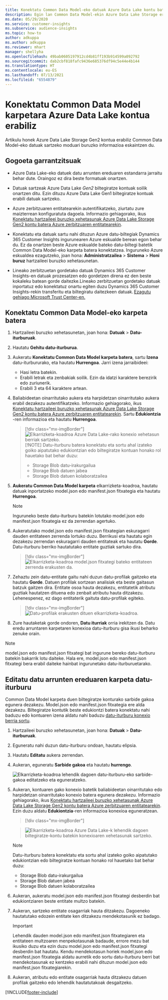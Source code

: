 ```yaml
---
title: Konektatu Common Data Model-eko datuak Azure Data Lake kontu batekin
description: Egin lan Common Data Model-ekin Azure Data Lake Storage erabiliz.
ms.date: 05/29/2020
ms.service: customer-insights
ms.subservice: audience-insights
ms.topic: how-to
author: adkuppa
ms.author: adkuppa
ms.reviewer: mhart
manager: shellyha
ms.openlocfilehash: 49bab0605197912cd4b81ff193b914599a092792
ms.sourcegitcommit: dab2cbf818fafc9436e685376df94c5e44e4b144
ms.translationtype: HT
ms.contentlocale: eu-ES
ms.lasthandoff: 07/13/2021
ms.locfileid: "6554879"
---
```

# <a name="connect-to-a-common-data-model-folder-using-an-azure-data-lake-account"></a>Konektatu Common Data Model karpetara Azure Data Lake kontua erabiliz

Artikulu honek Azure Data Lake Storage Gen2 kontua erabiliz Common Data Model-eko datuak sartzeko moduari buruzko informazioa eskaintzen du.

## <a name="important-considerations"></a>Gogoeta garrantzitsuak

- Azure Data Lake-eko datuek datu arrunten ereduaren estandarra jarraitu behar dute. Oraingoz ez dira beste formatuak onartzen.

- Datuak sartzeak Azure Data Lake *Gen2* biltegiratze kontuak soilik onartzen ditu. Ezin dituzu Azure Data Lake Gen1 biltegiratze kontuak erabili datuak sartzeko.

- Azure zerbitzuaren entitatearekin autentifikatzeko, ziurtatu zure maizterrean konfiguratuta dagoela. Informazio gehiagorako, ikus [Konektatu hartzaileei buruzko xehetasunak Azure Data Lake Storage Gen2 kontu batera Azure zerbitzuaren entitatearekin](connect-service-principal.md).

- Konektatu eta datuak sartu nahi dituzun Azure datu-biltegiak Dynamics 365 Customer Insights ingurunearen Azure eskualde berean egon behar du. Ez da onartzen beste Azure eskualde bateko datu-biltegi batetik Common Data Model-eko karpeta batera konektatzea. Inguruneko Azure eskualdea ezagutzeko, joan hona: **Administratzailea** > **Sistema** > **Honi buruz** hartzaileei buruzko xehetasunetan.

- Lineako zerbitzuetan gordetako datuak Dynamics 365 Customer Insights-en datuak prozesatzen edo gordetzen direna ez den beste kokaleku batean gorde daitezke.Lineako zerbitzuetan gordetako datuak inportatuz edo konektatuz onartu egiten duzu Dynamics 365 Customer Insights-rekin transferitu eta biltegiratu daitezkeen datuak. [Ezagutu gehiago Microsoft Trust Center-en.](https://www.microsoft.com/trust-center)

## <a name="connect-to-a-common-data-model-folder"></a>Konektatu Common Data Model-eko karpeta batera

1. Hartzaileei buruzko xehetasunetan, joan hona: **Datuak** > **Datu-iturburuak**.

1. Hautatu **Gehitu datu-iturburua**.

1. Aukeratu **Konektatu Common Data Model karpeta batera**, sartu **Izena** datu-iturbururako, eta hautatu **Hurrengoa**. Jarri izena jarraibideei: 
   - Hasi letra batekin.
   - Erabili letrak eta zenbakiak soilik. Ezin da idatzi karaktere berezirik edo zuriunerik.
   - Erabili 3 eta 64 karaktere artean.

1. Baliabideetan oinarritutako aukera eta harpidetzan oinarritutako aukera erabil dezakezu autentifikatzeko. Informazio gehiagorako, ikus [Konektatu hartzaileei buruzko xehetasunak Azure Data Lake Storage Gen2 kontu batera Azure zerbitzuaren entitatearekin](connect-service-principal.md). Sartu **Edukiontzia** -ren informazioa eta hautatu **Hurrengoa**.
   > [!div class="mx-imgBorder"]
   > ![Elkarrizketa-koadroa Azure Data Lake-rako konexio xehetasun berriak sartzeko.](media/enter-new-storage-details.png)
   > [!NOTE]
   > Datu-iturburu batera konektatu eta sortu ahal izateko goiko aipatutako edukiontzian edo biltegiratze kontuan honako rol hauetako bat behar duzu:
   >  - Storage Blob datu-irakurgailua
   >  - Storage Blob datuen jabea
   >  - Storage Blob datuen kolaboratzailea

1. **Aukeratu Common Data Model karpeta** elkarrizketa-koadroa, hautatu datuak inportatzeko model.json edo manifest.json fitxategia eta hautatu **Hurrengoa**.
   > [!NOTE]
   > Inguruneko beste datu-iturburu batekin lotutako model.json edo manifest.json fitxategia ez da zerrendan agertuko.

1. Aukeratutako model.json edo manifest.json fitxategian eskuragarri dauden entitateen zerrenda lortuko duzu. Berrikusi eta hautatu egin dezakezu zerrendan eskuragarri dauden entitateak eta hautatu **Gorde**. Datu-iturburu berriko hautatutako entitate guztiak sartuko dira.
   > [!div class="mx-imgBorder"]
   > ![Elkarrizketa-koadroa model.json fitxategi bateko entitateen zerrenda erakusten da.](media/review-entities.png)

8. Zehaztu zein datu-entitate gaitu nahi duzun datu-profilak gaitzeko eta hautatu **Gorde**. Datuen profilak sortzean analisiak eta beste gaitasun batzuk gaitzen dira. Entitate osoa hauta dezakezu, entitatetik atributu guztiak hautatzen dituena edo zenbait atributu hauta ditzakezu. Lehenespenez, ez dago entitaterik gaituta datu-profilak egiteko.
   > [!div class="mx-imgBorder"]
   > ![Datu-profilak erakusten dituen elkarrizketa-koadroa.](media/dataprofiling-entities.png)

9. Zure hautaketak gorde ondoren, **Datu iturriak** orria irekitzen da. Datu eredu arruntaren karpetaren konexioa datu-iturburu gisa ikusi beharko zenuke orain.

> [!NOTE]
> model.json edo manifest.json fitxategi bat ingurune bereko datu-iturburu batekin bakarrik lotu daiteke. Hala ere, model.json edo manifest.json fitxategi bera erabil daiteke hainbat ingurunetako datu-iturburuetarako.

## <a name="edit-a-common-data-model-folder-data-source"></a>Editatu datu arrunten ereduaren karpeta datu-iturburu

Common Data Model karpeta duen biltegiratze konturako sarbide gakoa egunera dezakezu. Model.json edo manifest.json fitxategia ere alda dezakezu. Biltegiratze kontutik beste edukiontzi batera konektatu nahi baduzu edo kontuaren izena aldatu nahi baduzu [datu-iturburu konexio berria sortu](#connect-to-a-common-data-model-folder).

1. Hartzaileei buruzko xehetasunetan, joan hona: **Datuak** > **Datu-iturburuak**.

2. Eguneratu nahi duzun datu-iturburu ondoan, hautatu elipsia.

3. Hautatu **Editatu** aukera zerrendan.

4. Aukeran, eguneratu **Sarbide gakoa** eta hautatu **hurrengo**.

   ![Elkarrizketa-koadroa lehendik dagoen datu-iturburu-eko sarbide-gakoa editatzeko eta eguneratzeko.](media/edit-access-key.png)

5. Aukeran, kontuaren gako konexio batetik baliabideetan oinarritutako edo harpidetzan oinarritutako konexio batera egunera dezakezu. Informazio gehiagorako, ikus [Konektatu hartzaileei buruzko xehetasunak Azure Data Lake Storage Gen2 kontu batera Azure zerbitzuaren entitatearekin](connect-service-principal.md). Ezin duzu aldatu **Edukiontzia**-ren informazioa konexioa eguneratzean.
   > [!div class="mx-imgBorder"]

   > ![Elkarrizketa-koadroa Azure Data Lake-k lehendik dagoen biltegiratze-kontu batekin konexioaren xehetasunak sartzeko.](media/enter-existing-storage-details.png)

   > [!NOTE]
   > Datu-iturburu batera konektatu eta sortu ahal izateko goiko aipatutako edukiontzian edo biltegiratze kontuan honako rol hauetako bat behar duzu:
   >  - Storage Blob datu-irakurgailua
   >  - Storage Blob datuen jabea
   >  - Storage Blob datuen kolaboratzailea


6. Aukeran, aukeratu model.json edo manifest.json fitxategi desberdin bat edukiontziaren beste entitate multzo batekin.

7. Aukeran, sartzeko entitate osagarriak hauta ditzakezu. Dagoeneko hautatutako edozein entitate ken ditzakezu mendekotasunik ez badago.

   > [!IMPORTANT]
   > Lehendik dauden model.json edo manifest.json fitxategiaren eta entitateen multzoaren menpekotasunak badaude, errore mezu bat ikusiko duzu eta ezin duzu model.json edo manifest.json fitxategi desberdin bat hautatu. Kendu mendekotasun horiek model.json edo manifest.json fitxategia aldatu aurretik edo sortu datu-iturburu berri bat mendekotasunak ez kentzeko erabili nahi dituzun model.json edo manifest.json fitxategiarekin.

8. Aukeran, atributu edo entitate osagarriak hauta ditzakezu datuen profilak gaitzeko edo lehendik hautatutakoak desgaitzeko.   


[!INCLUDE[footer-include](../includes/footer-banner.md)]